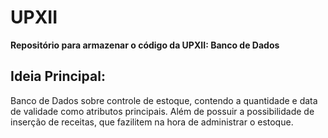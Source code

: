 # UPXII
**Repositório para armazenar o código da UPXII: Banco de Dados**

## Ideia Principal:
Banco de Dados sobre controle de estoque, contendo a quantidade e data de validade como atributos principais. Além de possuir a possibilidade de inserção de receitas, que fazilitem na hora de administrar o estoque.
